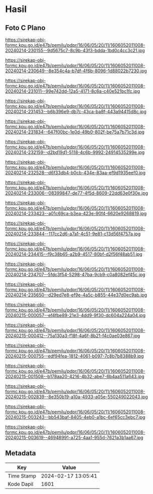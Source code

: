 # Hasil

## Foto C Plano

https://sirekap-obj-formc.kpu.go.id/e47b/pemilu/pdpr/16/06/05/20/11/1606052011008-20240214-230155--9d5675c7-8c9b-43f3-bdda-1bd0c4cc3c21.jpg

https://sirekap-obj-formc.kpu.go.id/e47b/pemilu/pdpr/16/06/05/20/11/1606052011008-20240214-230649--8e354c4a-b7df-4f6b-8096-1d88022b7230.jpg

https://sirekap-obj-formc.kpu.go.id/e47b/pemilu/pdpr/16/06/05/20/11/1606052011008-20240214-231011--99e742dd-12a5-4171-8c6a-c40e521bc1fc.jpg

https://sirekap-obj-formc.kpu.go.id/e47b/pemilu/pdpr/16/06/05/20/11/1606052011008-20240214-231453--b6b396e9-db7c-43ca-ba8f-443a94415d8c.jpg

https://sirekap-obj-formc.kpu.go.id/e47b/pemilu/pdpr/16/06/05/20/11/1606052011008-20240214-231834--647f00bc-1e0d-49b0-802f-be75a7b71c3d.jpg

https://sirekap-obj-formc.kpu.go.id/e47b/pemilu/pdpr/16/06/05/20/11/1606052011008-20240214-232159--d2bd19d1-5118-4c6b-9992-24914535299e.jpg

https://sirekap-obj-formc.kpu.go.id/e47b/pemilu/pdpr/16/06/05/20/11/1606052011008-20240214-232528--d6f33db4-b0cb-434e-83aa-ef9d1935eef0.jpg

https://sirekap-obj-formc.kpu.go.id/e47b/pemilu/pdpr/16/06/05/20/11/1606052011008-20240214-233006--08399847-de77-4f5d-8609-22dd63e0f30e.jpg

https://sirekap-obj-formc.kpu.go.id/e47b/pemilu/pdpr/16/06/05/20/11/1606052011008-20240214-233423--a01c69ca-b3ea-423e-90f4-6620e9268819.jpg

https://sirekap-obj-formc.kpu.go.id/e47b/pemilu/pdpr/16/06/05/20/11/1606052011008-20240214-233844--117cc2d6-a7a1-4c51-9e81-c13d56f4757a.jpg

https://sirekap-obj-formc.kpu.go.id/e47b/pemilu/pdpr/16/06/05/20/11/1606052011008-20240214-234415--f9c38b65-a2b9-4517-80bf-d2f56f48ab51.jpg

https://sirekap-obj-formc.kpu.go.id/e47b/pemilu/pdpr/16/06/05/20/11/1606052011008-20240214-234707--5fdc3f54-5298-47ba-9cb9-c0a8082ef45c.jpg

https://sirekap-obj-formc.kpu.go.id/e47b/pemilu/pdpr/16/06/05/20/11/1606052011008-20240214-235650--d29ed7e8-ef9e-4a5c-b855-44e37d0ec9ab.jpg

https://sirekap-obj-formc.kpu.go.id/e47b/pemilu/pdpr/16/06/05/20/11/1606052011008-20240215-000057--ef4fbe89-21e3-4dd9-9f30-dc604a224a04.jpg

https://sirekap-obj-formc.kpu.go.id/e47b/pemilu/pdpr/16/06/05/20/11/1606052011008-20240215-000412--75a130a3-f18f-4a6f-8b21-f4c0ae03e867.jpg

https://sirekap-obj-formc.kpu.go.id/e47b/pemilu/pdpr/16/06/05/20/11/1606052011008-20240215-000755--edf94fea-1812-4061-b097-7c8b7b8388b9.jpg

https://sirekap-obj-formc.kpu.go.id/e47b/pemilu/pdpr/16/06/05/20/11/1606052011008-20240215-001508--b178aa20-4216-4b32-abe7-6b4aa511a643.jpg

https://sirekap-obj-formc.kpu.go.id/e47b/pemilu/pdpr/16/06/05/20/11/1606052011008-20240215-002839--8e350b19-a10a-4933-a05e-550249022043.jpg

https://sirekap-obj-formc.kpu.go.id/e47b/pemilu/pdpr/16/06/05/20/11/1606052011008-20240215-003243--bb543baf-8405-4eb0-a1bc-6ef65cc3ebc7.jpg

https://sirekap-obj-formc.kpu.go.id/e47b/pemilu/pdpr/16/06/05/20/11/1606052011008-20240215-003619--46948991-a725-4aa1-955d-7621a3b1aa67.jpg


## Metadata

| Key        | Value               |
| ---------- | ------------------- |
| Time Stamp | 2024-02-17 13:05:41 |
| Kode Dapil | 1601                |



